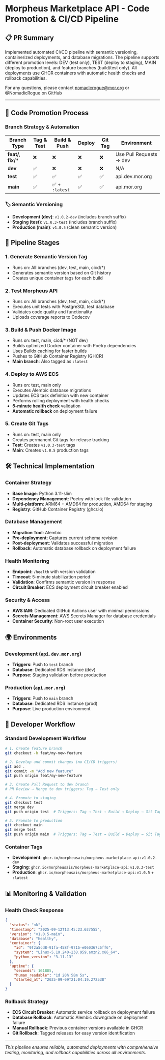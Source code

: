 # Morpheus Marketplace API - Code Promotion & CI/CD Pipeline

## 📋 PR Summary

Implemented automated CI/CD pipeline with semantic versioning, containerized deployments, and database migrations. The pipeline supports different promotion levels: DEV (test only), TEST (deploy to staging), MAIN (deploy to production), and feature branches (build/test only). All deployments use GHCR containers with automatic health checks and rollback capabilities.

For any questions, please contact nomadicrogue@mor.org or @NomadicRogue on GitHub

---

## 🚀 Code Promotion Process

### Branch Strategy & Automation

| Branch Type | Tag & Test | Build & Push | Deploy | Git Tag | Environment |
|-------------|------------|--------------|--------|---------|-------------|
| **feat/**, **fix/*** | ❌ | ❌ | ❌ | ❌ | Use Pull Requests → dev |
| **dev** | ✅ | ❌ | ❌ | ❌ | N/A |
| **test** | ✅ | ✅ | ✅ | ✅ | api.dev.mor.org |
| **main** | ✅ | ✅ + `:latest` | ✅ | ✅ | api.mor.org |


### 🏷️ Semantic Versioning

- **Development (dev)**: `v1.0.2-dev` (includes branch suffix)
- **Staging (test)**: `v1.0.3-test` (includes branch suffix)
- **Production (main)**: `v1.0.5` (clean semantic version)

## 🔄 Pipeline Stages

### 1. **Generate Semantic Version Tag**
- Runs on: All branches (dev, test, main, cicd/*)
- Generates semantic version based on Git history
- Creates unique container tags for each build

### 2. **Test Morpheus API**
- Runs on: All branches (dev, test, main, cicd/*)
- Executes unit tests with PostgreSQL test database
- Validates code quality and functionality
- Uploads coverage reports to Codecov

### 3. **Build & Push Docker Image**
- Runs on: test, main, cicd/* (NOT dev)
- Builds optimized Docker container with Poetry dependencies
- Uses Buildx caching for faster builds
- Pushes to GitHub Container Registry (GHCR)
- **Main branch**: Also tagged as `:latest`

### 4. **Deploy to AWS ECS**
- Runs on: test, main only
- Executes Alembic database migrations
- Updates ECS task definition with new container
- Performs rolling deployment with health checks
- **5-minute health check** validation
- **Automatic rollback** on deployment failure

### 5. **Create Git Tags**
- Runs on: test, main only
- Creates permanent Git tags for release tracking
- **Test**: Creates `v1.0.3-test` tags
- **Main**: Creates `v1.0.5` production tags

## 🛠️ Technical Implementation

### Container Strategy
- **Base Image**: Python 3.11-slim
- **Dependency Management**: Poetry with lock file validation
- **Multi-platform**: ARM64 + AMD64 for production, AMD64 for staging
- **Registry**: GitHub Container Registry (ghcr.io)

### Database Management
- **Migration Tool**: Alembic
- **Pre-deployment**: Captures current schema revision
- **Post-deployment**: Validates successful migration
- **Rollback**: Automatic database rollback on deployment failure

### Health Monitoring
- **Endpoint**: `/health` with version validation
- **Timeout**: 5-minute stabilization period
- **Validation**: Confirms semantic version in response
- **Circuit Breaker**: ECS deployment circuit breaker enabled

### Security & Access
- **AWS IAM**: Dedicated GitHub Actions user with minimal permissions
- **Secrets Management**: AWS Secrets Manager for database credentials
- **Container Security**: Non-root user execution

## 🌍 Environments

### Development (`api.dev.mor.org`)
- **Triggers**: Push to `test` branch
- **Database**: Dedicated RDS instance (dev)
- **Purpose**: Staging validation before production

### Production (`api.mor.org`)
- **Triggers**: Push to `main` branch
- **Database**: Dedicated RDS instance (prod)
- **Purpose**: Live production environment

## 🔧 Developer Workflow

### Standard Development Workflow
```bash
# 1. Create feature branch
git checkout -b feat/my-new-feature

# 2. Develop and commit changes (no CI/CD triggers)
git add .
git commit -m "Add new feature"
git push origin feat/my-new-feature

# 3. Create Pull Request to dev branch
# PR Review → Merge to dev triggers: Tag → Test only

# 4. Promote to staging
git checkout test
git merge dev
git push origin test  # Triggers: Tag → Test → Build → Deploy → Git Tag

# 5. Promote to production
git checkout main
git merge test
git push origin main  # Triggers: Tag → Test → Build → Deploy → Git Tag + :latest
```


### Container Tags
- **Development**: `ghcr.io/morpheusais/morpheus-marketplace-api:v1.0.2-dev`
- **Staging**: `ghcr.io/morpheusais/morpheus-marketplace-api:v1.0.3-test`
- **Production**: `ghcr.io/morpheusais/morpheus-marketplace-api:v1.0.5` + `:latest`

## 📊 Monitoring & Validation

### Health Check Response
```json
{
  "status": "ok",
  "timestamp": "2025-09-12T13:45:23.627555",
  "version": "v1.0.5-main",
  "database": "healthy",
  "container": {
    "id": "9f2a5cd8-91fa-458f-9715-e060367c5ff6",
    "system": "Linux-5.10.240-238.959.amzn2.x86_64",
    "python_version": "3.11.13"
  },
  "uptime": {
    "seconds": 161885,
    "human_readable": "1d 20h 58m 5s",
    "started_at": "2025-09-09T21:04:19.272538"
  }
}
```

### Rollback Strategy
- **ECS Circuit Breaker**: Automatic service rollback on deployment failure
- **Database Rollback**: Automatic Alembic downgrade on deployment failure
- **Manual Rollback**: Previous container versions available in GHCR
- **Git Rollback**: Tagged releases for easy version identification

---

*This pipeline ensures reliable, automated deployments with comprehensive testing, monitoring, and rollback capabilities across all environments.*
